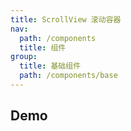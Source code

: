 ```yaml
---
title: ScrollView 滚动容器
nav:
  path: /components
  title: 组件
group:
  title: 基础组件
  path: /components/base
---
```


## Demo

<code src="./demos/index.tsx"></code>

